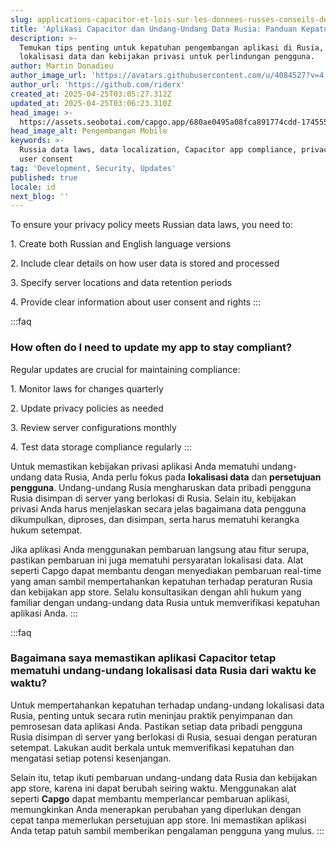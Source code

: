 ```yaml
---
slug: applications-capacitor-et-lois-sur-les-donnees-russes-conseils-de-conformite
title: 'Aplikasi Capacitor dan Undang-Undang Data Rusia: Panduan Kepatuhan'
description: >-
  Temukan tips penting untuk kepatuhan pengembangan aplikasi di Rusia, termasuk
  lokalisasi data dan kebijakan privasi untuk perlindungan pengguna.
author: Martin Donadieu
author_image_url: 'https://avatars.githubusercontent.com/u/4084527?v=4'
author_url: 'https://github.com/riderx'
created_at: 2025-04-25T03:05:27.312Z
updated_at: 2025-04-25T03:06:23.310Z
head_image: >-
  https://assets.seobotai.com/capgo.app/680ae0495a08fca891774cdd-1745550383310.jpg
head_image_alt: Pengembangan Mobile
keywords: >-
  Russia data laws, data localization, Capacitor app compliance, privacy policy,
  user consent
tag: 'Development, Security, Updates'
published: true
locale: id
next_blog: ''
---
```

To ensure your privacy policy meets Russian data laws, you need to:

1\. Create both Russian and English language versions

2\. Include clear details on how user data is stored and processed

3\. Specify server locations and data retention periods

4\. Provide clear information about user consent and rights
:::

:::faq
### How often do I need to update my app to stay compliant?

Regular updates are crucial for maintaining compliance:

1\. Monitor laws for changes quarterly

2\. Update privacy policies as needed

3\. Review server configurations monthly

4\. Test data storage compliance regularly
:::

Untuk memastikan kebijakan privasi aplikasi Anda mematuhi undang-undang data Rusia, Anda perlu fokus pada **lokalisasi data** dan **persetujuan pengguna**. Undang-undang Rusia mengharuskan data pribadi pengguna Rusia disimpan di server yang berlokasi di Rusia. Selain itu, kebijakan privasi Anda harus menjelaskan secara jelas bagaimana data pengguna dikumpulkan, diproses, dan disimpan, serta harus mematuhi kerangka hukum setempat.

Jika aplikasi Anda menggunakan pembaruan langsung atau fitur serupa, pastikan pembaruan ini juga mematuhi persyaratan lokalisasi data. Alat seperti Capgo dapat membantu dengan menyediakan pembaruan real-time yang aman sambil mempertahankan kepatuhan terhadap peraturan Rusia dan kebijakan app store. Selalu konsultasikan dengan ahli hukum yang familiar dengan undang-undang data Rusia untuk memverifikasi kepatuhan aplikasi Anda.
:::

:::faq
### Bagaimana saya memastikan aplikasi Capacitor tetap mematuhi undang-undang lokalisasi data Rusia dari waktu ke waktu?

Untuk mempertahankan kepatuhan terhadap undang-undang lokalisasi data Rusia, penting untuk secara rutin meninjau praktik penyimpanan dan pemrosesan data aplikasi Anda. Pastikan setiap data pribadi pengguna Rusia disimpan di server yang berlokasi di Rusia, sesuai dengan peraturan setempat. Lakukan audit berkala untuk memverifikasi kepatuhan dan mengatasi setiap potensi kesenjangan.

Selain itu, tetap ikuti pembaruan undang-undang data Rusia dan kebijakan app store, karena ini dapat berubah seiring waktu. Menggunakan alat seperti **Capgo** dapat membantu memperlancar pembaruan aplikasi, memungkinkan Anda menerapkan perubahan yang diperlukan dengan cepat tanpa memerlukan persetujuan app store. Ini memastikan aplikasi Anda tetap patuh sambil memberikan pengalaman pengguna yang mulus.
:::
